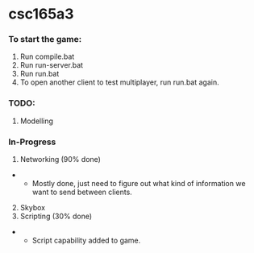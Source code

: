 # csc165a3

### To start the game:
1. Run compile.bat
2. Run run-server.bat
3. Run run.bat
4. To open another client to test multiplayer, run run.bat again.

### TODO: 
1. Modelling

### In-Progress
1. Networking (90% done)
  -
    - Mostly done, just need to figure out what kind of information we want to send between clients.
2. Skybox
3. Scripting (30% done)
  -
    - Script capability added to game.

